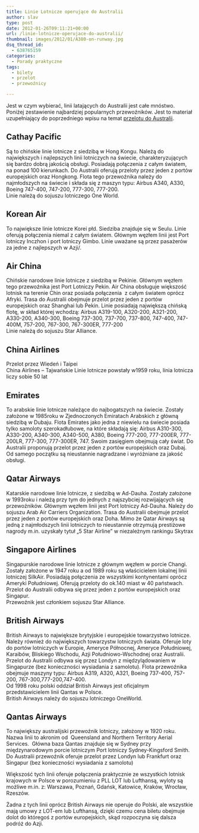 ```yaml
---
title: Linie Lotnicze operujące do Australii
author: slav
type: post
date: 2012-01-26T09:11:21+00:00
url: /linie-lotnicze-operujace-do-australii/
thumbnail: images/2012/01/A380-on-runway.jpg
dsq_thread_id:
  - 638765159
categories:
  - Porady praktyczne
tags:
  - bilety
  - przelot
  - przewoźnicy

---
```

Jest w czym wybierać, linii latających do Australii jest całe mnóstwo. Poniżej zestawienie najbardziej popularnych przewoźników. Jest to materiał uzupełniający do poprzedniego wpisu na temat [przelotu do Australii][1].

<!--more-->

## Cathay Pacific

Są to chińskie linie lotnicze z siedzibą w Hong Kongu. Należą do największych i najlepszych linii lotniczych na świecie, charakteryzujących się bardzo dobrą jakością obsługi. Posiadają połączenia z całym światem, na ponad 100 kierunkach. Do Australii oferują przeloty przez jeden z portów europejskich oraz Hongkong. Flota tego przewoźnika należy do najmłodszych na świecie i składa się z maszyn typu: Airbus A340, A330, Boeing 747-400, 747-200, 777-300, 777-200.  
Linie należą do sojuszu lotniczego One World.

## Korean Air

To największe linie lotnicze Korei płd. Siedziba znajduje się w Seulu. Linie oferują połączenia niemal z całym światem. Głównym węzłem linii jest Port lotniczy Inczhon i port lotniczy Gimbo. Linie uważane są przez pasażerów za jedne z najlepszych w Azji/.

## Air China

Chińskie narodowe linie lotnicze z siedzibą w Pekinie. Głównym węzłem tego przewoźnika jest Port Lotniczy Pekin. Air China obsługuje większość lotnisk na terenie Chin oraz posiada połączenia  z całym światem oprócz Afryki. Trasa do Australii obejmuje przelot przez jeden z portów europejskich oraz Shanghai lub Pekin. Linie posiadają największą chińską flotę, w skład której wchodzą: Airbus A319-100, A320-200, A321-200, A330-200, A340-300, Boeing 737-300, 737-700, 737-800, 747-400, 747-400M, 757-200, 767-300, 767-300ER, 777-200  
Linie należą do sojuszu Star Alliance.

## China Airlines

Przelot przez Wiedeń i Taipei  
China Airlines &#8211; Tajwańskie Linie lotnicze powstały w1959 roku, linia lotnicza liczy sobie 50 lat

## Emirates

To arabskie linie lotnicze należące do najbogatszych na świecie. Zostały założone w 1985roku w Zjednoczonych Emiratach Arabskich z główną siedzibą w Dubaju. Flota Emirates jako jedna z niewielu na świecie posiada tylko samoloty szerokadłubowe, na które składają się: Airbus A310-300, A330-200, A340-300, A340-500, A380, Boeing 777-200, 777-200ER, 777-200LR, 777-300, 777-300ER, 747. Swoim zasięgiem obejmują cały świat. Do Australii proponują przelot przez jeden z portów europejskich oraz Dubaj.  
Od samego początku są nieustannie nagradzane i wyróżniane za jakość obsługi.

## Qatar Airways

Katarskie narodowe linie lotnicze, z siedzibą w Ad-Dauha. Zostały założone w 1993roku i należą przy tym do jednych z najszybciej rozwijających się przewoźników. Głównym węzłem linii jest Port lotniczy Ad-Dauha. Należy do sojuszu Arab Air Carriers Organization. Trasa do Australii obejmuje przelot przez jeden z portów europejskich oraz Doha. Mimo że Qatar Airways są jedną z najmłodszych linii lotniczych to nieustannie otrzymują prestiżowe nagrody m.in. uzyskały tytuł &#8222;5 Star Airline&#8221; w niezależnym rankingu Skytrax

## Singapore Airlines

Singapurskie narodowe linie lotnicze z głównym węzłem w porcie Changi. Zostały założone w 1947 roku a od 1989 roku są właścicielem lokalnej linii lotniczej SilkAir. Posiadają połączenia ze wszystkimi kontynentami oprócz Ameryki Południowej. Oferują przeloty do ok.140 miast w 40 państwach. Przelot do Australii odbywa się przez jeden z portów europejskich oraz Singapur.  
Przewoźnik jest członkiem sojuszu Star Alliance.

## British Airways

British Airways to największe brytyjskie i europejskie towarzystwo lotnicze. Należy również do największych towarzystw lotniczych świata. Oferuje loty do portów lotniczych w Europie, Ameryce Północnej, Ameryce Południowej, Karaibów, Bliskiego Wschodu, Azji Południowo-Wschodnej oraz Australii. Przelot do Australii odbywa się przez Londyn z międzylądowaniem w Singapurze (bez konieczności wysiadania z samolotu). Flota przewoźnika obejmuje maszyny typu: Airbus A319, A320, A321, Boeing 737-400, 757-200, 767-300,777-200,747-400.  
Od 1998 roku polski oddział British Airways jest oficjalnym przedstawicielem linii Qantas w Polsce.  
British Airways należy do sojuszu lotniczego OneWorld.

## Qantas Airways

To największy australijski przewoźnik lotniczy, założony w 1920 roku. Nazwa linii to akronim od  Queensland and Northern Territory Aerial Services.  Główna baza Qantas znajduje się w Sydney przy międzynarodowym porcie lotniczym Port lotniczy Sydney-Kingsford Smith.  
Do Australii przewoźnik oferuje przelot przez Londyn lub Frankfurt oraz Singapur (bez konieczności wysiadania z samolotu)

Większość tych linii oferuje połączenia praktycznie ze wszystkich lotnisk krajowych w Polsce w porozumieniu z PLL LOT lub Lufthansą, wyloty są możliwe m.in. z: Warszawa, Poznań, Gdańsk, Katowice, Kraków, Wrocław, Rzeszów.

Żadna z tych linii oprócz British Airways nie operuje do Polski, ale wszystkie mają umowy z LOT-em lub Lufthansą, dzięki czemu cena biletu obejmuje dolot do któregoś z portów europejskich, skąd rozpoczyna się dalsza podróż do Azji.

 [1]: /przelot-do-australii/ "Przelot do Australii"